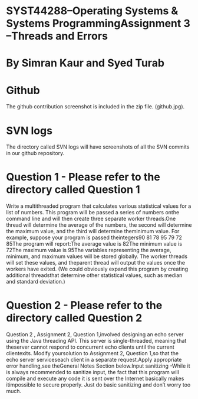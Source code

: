 # SYST44288–Operating Systems & Systems ProgrammingAssignment 3 –Threads and Errors
# By Simran Kaur and Syed Turab 

# Github 
The github contribution screenshot is included in the zip file. (github.jpg). 

# SVN logs 
The directory called SVN logs will have screenshots of all the SVN commits in our github repository. 

# Question 1 - Please refer to the directory called Question 1
Write a multithreaded program that calculates various statistical values for a list of numbers. This program will be passed a series of numbers onthe command line and will then create three separate worker threads.One thread will determine the average of the numbers, the second will determine the maximum value, and the third will determine theminimum value. For example, suppose your program is passed theintegers90 81 78 95 79 72 85The program will report:The average value is 82The minimum value is 72The maximum value is 95The variables representing the average, minimum, and maximum values will be stored globally. The worker threads will set these values, and theparent thread will output the values once the workers have exited. (We could obviously expand this program by creating additional threadsthat determine other statistical values, such as median and standard deviation.)


# Question 2 - Please refer to the directory called Question 2 
Question 2 , Assignment 2, Question 1,involved designing an echo server using the Java threading API. This server is single-threaded, meaning that theserver cannot respond to concurrent echo clients until the current clientexits. Modify yoursolution to Assignment 2, Question 1,so that the echo server serviceseach client in a separate request.Apply appropriate error handling,see theGeneral Notes Section below.Input sanitizing -While it is always recommended to sanitize input, the fact that this program will compile and execute any code it is sent over the Internet basically makes itimpossible to secure properly. Just do basic sanitizing and don’t worry too much.
